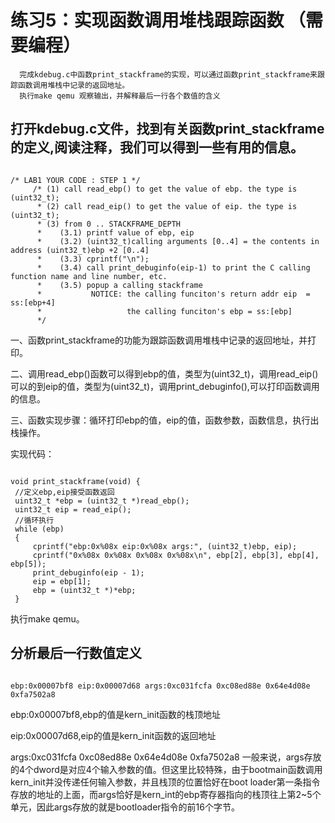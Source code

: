 # 练习5：实现函数调用堆栈跟踪函数 （需要编程）

      完成kdebug.c中函数print_stackframe的实现，可以通过函数print_stackframe来跟踪函数调用堆栈中记录的返回地址。
      执行make qemu 观察输出，并解释最后一行各个数值的含义

## 打开kdebug.c文件，找到有关函数print_stackframe的定义,阅读注释，我们可以得到一些有用的信息。
<pre><code>
/* LAB1 YOUR CODE : STEP 1 */
     /* (1) call read_ebp() to get the value of ebp. the type is (uint32_t);
      * (2) call read_eip() to get the value of eip. the type is (uint32_t);
      * (3) from 0 .. STACKFRAME_DEPTH
      *    (3.1) printf value of ebp, eip
      *    (3.2) (uint32_t)calling arguments [0..4] = the contents in address (uint32_t)ebp +2 [0..4]
      *    (3.3) cprintf("\n");
      *    (3.4) call print_debuginfo(eip-1) to print the C calling function name and line number, etc.
      *    (3.5) popup a calling stackframe
      *           NOTICE: the calling funciton's return addr eip  = ss:[ebp+4]
      *                   the calling funciton's ebp = ss:[ebp]
      */
</pre></code>
一、函数print_stackframe的功能为跟踪函数调用堆栈中记录的返回地址，并打印。

二、调用read_ebp()函数可以得到ebp的值，类型为(uint32_t)，调用read_eip()可以的到eip的值，类型为(uint32_t)，调用print_debuginfo(),可以打印函数调用的信息。

三、函数实现步骤：循环打印ebp的值，eip的值，函数参数，函数信息，执行出栈操作。

实现代码：
<pre><code>
void print_stackframe(void) {
 //定义ebp,eip接受函数返回
 uint32_t *ebp = (uint32_t *)read_ebp();
 uint32_t eip = read_eip();
 //循环执行
 while (ebp)
 {
     cprintf("ebp:0x%08x eip:0x%08x args:", (uint32_t)ebp, eip);
     cprintf("0x%08x 0x%08x 0x%08x 0x%08x\n", ebp[2], ebp[3], ebp[4], ebp[5]);
     print_debuginfo(eip - 1);
     eip = ebp[1];
     ebp = (uint32_t *)*ebp;
 }
</pre></code>
执行make qemu。

## 分析最后一行数值定义
<pre><code>
ebp:0x00007bf8 eip:0x00007d68 args:0xc031fcfa 0xc08ed88e 0x64e4d08e 0xfa7502a8
</pre></code>
ebp:0x00007bf8,ebp的值是kern_init函数的栈顶地址

eip:0x00007d68,eip的值是kern_init函数的返回地址

args:0xc031fcfa 0xc08ed88e 0x64e4d08e 0xfa7502a8 一般来说，args存放的4个dword是对应4个输入参数的值。但这里比较特殊，由于bootmain函数调用kern_init并没传递任何输入参数，并且栈顶的位置恰好在boot loader第一条指令存放的地址的上面，而args恰好是kern_int的ebp寄存器指向的栈顶往上第2~5个单元，因此args存放的就是bootloader指令的前16个字节。

